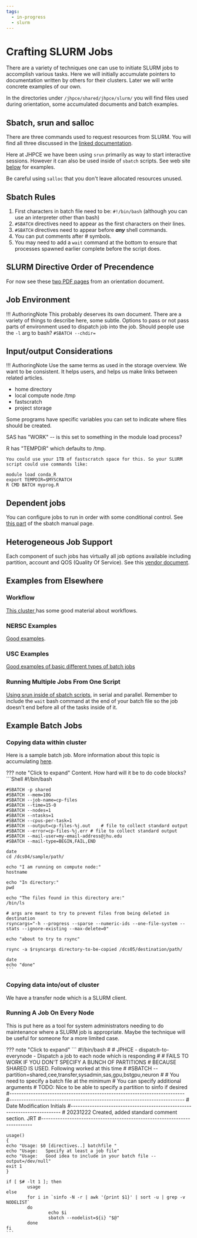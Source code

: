 ```yaml
---
tags:
  - in-progress
  - slurm
---
```


# Crafting SLURM Jobs

There are a variety of techniques one can use to initiate SLURM jobs to accomplish various tasks. Here we will initially accumulate pointers to documentation written by others for their clusters. Later we will write concrete examples of our own.

In the directories under `/jhpce/shared/jhpce/slurm/` you will find files used during orientation, some accumulated documents and batch examples.

## Sbatch, srun and salloc

There are three commands used to request resources from SLURM. You will find all three discussed in the [linked documentation](slurm-commands-ref.md).

Here at JHPCE we have been using `srun` primarily as way to start interactive sessions. However it can also be used inside of `sbatch` scripts. See web site [below](crafting-jobs.md#running-multiple-jobs-from-one-script) for examples.

Be careful using `salloc` that you don't leave allocated resources unused.

## Sbatch Rules
1. First characters in batch file need to be: `#!/bin/bash` (although you can use an interpreter other than bash)
2. `#SBATCH` directives need to appear as the first characters on their lines.
3. `#SBATCH` directives need to appear before **_any_** shell commands.
4. You can put comments after # symbols.
4. You may need to add a `wait` command at the bottom to ensure that processes spawned earlier complete before the script does.

## SLURM Directive Order of Precendence
For now see these [two PDF pages](images/slurm-precendence.pdf) from an orientation document.

## Job Environment
!!! AuthoringNote 
    This probably deserves its own document. There are a variety of things to describe here, some subtle. Options to pass or not pass parts of environment used to dispatch job into the job. Should people use the `-l` arg to bash? `#SBATCH --chdir=`
    
## Input/output Considerations

!!! AuthoringNote 
    Use the same terms as used in the storage overview. We want to be consistent. It helps users, and helps us make links between related articles.

- home directory
- local compute node /tmp
- fastscratch
- project storage
    
Some programs have specific variables you can set to indicate where files should be created.

SAS has "WORK" -- is this set to something in the module load process?

R has "TEMPDIR" which defaults to /tmp.

```
You could use your 1TB of fastscratch space for this. So your SLURM script could use commands like:

module load conda_R
export TEMPDIR=$MYSCRATCH
R CMD BATCH myprog.R

```

## Dependent jobs

You can configure jobs to run in order with some conditional control. See [this part](https://slurm.schedmd.com/archive/slurm-22.05.9/sbatch.html#OPT_dependency) of the sbatch manual page.

## Heterogeneous Job Support

Each component of such jobs has virtually all job options available including partition, account and QOS (Quality Of Service). See this [vendor document](https://slurm.schedmd.com/archive/slurm-22.05.9/heterogeneous_jobs.html).


## Examples from Elsewhere

### Workflow

[This cluster ](https://support.ceci-hpc.be/doc/_contents/SubmittingJobs/WorkflowManagement.html#introduction)has some good material about workflows.

### NERSC Examples
[Good examples](https://docs.nersc.gov/jobs/examples/).

### USC Examples
[Good examples of basic different types of batch jobs](https://www.carc.usc.edu/user-information/user-guides/hpc-basics/slurm-templates)

### Running Multiple Jobs From One Script

[Using srun inside of sbatch scripts,](https://hpc.llnl.gov/banks-jobs/running-jobs/slurm#MultipleJobs) in serial and parallel. Remember to include the `wait` bash command at the end of your batch file so the job doesn't end before all of the tasks inside of it.



## Example Batch Jobs

### Copying data within cluster

Here is a sample batch job. More information about this topic is accumulating [here](../files/copying-files.md).

??? note "Click to expand"
    Content. How hard will it be to do code blocks?
    ```Shell
    #!/bin/bash

    #SBATCH -p shared
    #SBATCH --mem=10G
    #SBATCH --job-name=cp-files
    #SBATCH --time=15-0
    #SBATCH --nodes=1
    #SBATCH --ntasks=1
    #SBATCH --cpus-per-task=1
    #SBATCH --output=cp-files-%j.out	# file to collect standard output
    #SBATCH --error=cp-files-%j.err	# file to collect standard output
    #SBATCH --mail-user=my-email-address@jhu.edu
    #SBATCH --mail-type=BEGIN,FAIL,END

    date
    cd /dcs04/sample/path/

    echo "I am running on compute node:"
    hostname

    echo "In directory:"
    pwd

    echo "The files found in this directory are:"
    /bin/ls

    # args are meant to try to prevent files from being deleted in destination
    rsyncargs="-h --progress --sparse --numeric-ids --one-file-system --stats --ignore-existing --max-delete=0"

    echo "about to try to rsync"

    rsync -a $rsyncargs directory-to-be-copied /dcs05/destination/path/

    date
    echo "done"
    ```

### Copying data into/out of cluster
We have a transfer node which is a SLURM client.


### Running A Job On Every Node
This is put here as a tool for system administrators needing to do maintenance where a SLURM job is appropriate. Maybe the technique will be useful for someone for a more limited case.

??? note "Click to expand"
    ```
    #!/bin/bash
    #
    # JPHCE - dispatch-to-everynode - Dispatch a job to each node which is responding
    #
    #       FAILS TO WORK IF YOU DON'T SPECIFY A BUNCH OF PARTITIONS
    #       BECAUSE SHARED IS USED. Following worked at this time
    #       #SBATCH --partition=shared,cee,transfer,sysadmin,sas,gpu,bstgpu,neuron
    #
    # You need to specify a batch file at the minimum
    # You can specify additional arguments
    # TODO: Nice to be able to specify a partition to sinfo if desired
    #--------------------------------------------------------------------------
    #--------------------------------------------------------------------------
    # Date          Modification                                       Initials
    #--------------------------------------------------------------------------
    # 20231222      Created, added standard comment section.                JRT
    #--------------------------------------------------------------------------

    usage()
    {
    echo "Usage: $0 [directives..] batchfile "
    echo "Usage:   Specify at least a job file"
    echo "Usage:   Good idea to include in your batch file --output=/dev/null"
    exit 1
    }

    if [ $# -lt 1 ]; then
            usage
    else
            for i in `sinfo -N -r | awk '{print $1}' | sort -u | grep -v NODELIST`
            do
                    echo $i
                    sbatch --nodelist=${i} "$@"
            done
    fi
    ```
